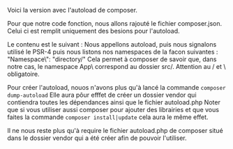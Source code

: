 Voici la version avec l'autoload de composer.

Pour que notre code fonction, nous allons rajouté le fichier composer.json. Celui ci est remplit uniquement des besions pour l'autoload.

Le contenu est le suivant :
Nous appellons autoload, puis nous signalons utilisé le PSR-4 puis nous listons nos namespaces de la facon suivantes :
"Namespace\\": "directory/"
Cela permet à composer de savoir que, dans notre cas, le namespace App\ correspond au dossier src/. Attention au / et \ obligatoire.

Pour créer l'autoload, nouos n'avons plus qu'à lancé la commande 
```composer dump-autoload```
Elle aura pôur efffet de créer un dossier vendor qui contiendra toutes les dépendances ainsi que le fichier autoload.php
Noter que si vous utiliser aussi composer pour ajouter des librairies et que vous faites la commande ```composer install|update``` cela aura le même effet.

Il ne nous reste plus qu'à require le fichier autoload.php de composer situé dans le dossier vendor qui a été créer afin de pouvoir l'utiliser.

